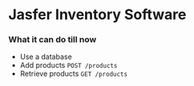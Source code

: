 # Jasfer Inventory Software

### What it can do till now

- Use a database
- Add products `POST /products`
- Retrieve products `GET /products`
